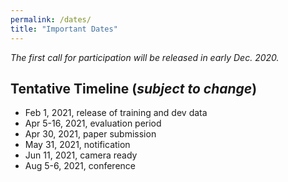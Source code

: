 ```yaml
---
permalink: /dates/
title: "Important Dates"
---
```


*The first call for participation will be released in early Dec. 2020.*

## Tentative Timeline (*subject to change*)
* Feb  1, 2021, release of training and dev data
* Apr  5-16, 2021, evaluation period 
* Apr 30, 2021, paper submission
* May 31, 2021, notification
* Jun 11, 2021, camera ready
* Aug 5-6, 2021, conference